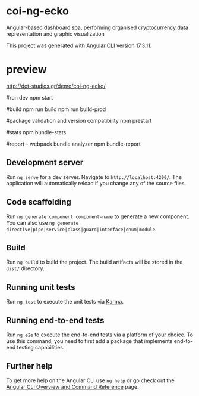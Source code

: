 # coi-ng-ecko
 Angular-based dashboard spa, performing organised cryptocurrency data representation and graphic visualization

This project was generated with [Angular CLI](https://github.com/angular/angular-cli) version 17.3.11.


# preview
http://dot-studios.gr/demo/coi-ng-ecko/

#run dev
npm start

#build
npm run build
npm run build-prod

#package validation and version compatibility
npm prestart

#stats
npm bundle-stats

#report - webpack bundle analyzer
npm bundle-report


## Development server

Run `ng serve` for a dev server. Navigate to `http://localhost:4200/`. The application will automatically reload if you change any of the source files.

## Code scaffolding

Run `ng generate component component-name` to generate a new component. You can also use `ng generate directive|pipe|service|class|guard|interface|enum|module`.

## Build

Run `ng build` to build the project. The build artifacts will be stored in the `dist/` directory.

## Running unit tests

Run `ng test` to execute the unit tests via [Karma](https://karma-runner.github.io).

## Running end-to-end tests

Run `ng e2e` to execute the end-to-end tests via a platform of your choice. To use this command, you need to first add a package that implements end-to-end testing capabilities.

## Further help

To get more help on the Angular CLI use `ng help` or go check out the [Angular CLI Overview and Command Reference](https://angular.io/cli) page.
